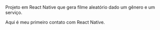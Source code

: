 Projeto em React Native que gera filme aleatório dado um gênero e um serviço.

Aqui é meu primeiro contato com React Native.
